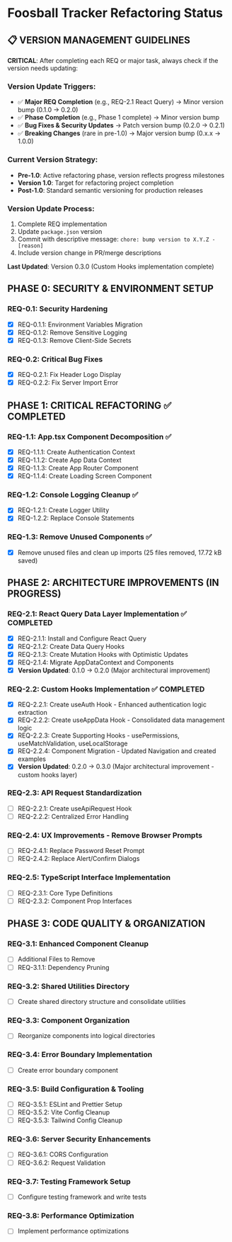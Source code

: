 # Foosball Tracker Refactoring Status

## 📋 VERSION MANAGEMENT GUIDELINES

**CRITICAL**: After completing each REQ or major task, always check if the version needs updating:

### Version Update Triggers:
- ✅ **Major REQ Completion** (e.g., REQ-2.1 React Query) → Minor version bump (0.1.0 → 0.2.0)
- ✅ **Phase Completion** (e.g., Phase 1 complete) → Minor version bump
- ✅ **Bug Fixes & Security Updates** → Patch version bump (0.2.0 → 0.2.1)
- ✅ **Breaking Changes** (rare in pre-1.0) → Major version bump (0.x.x → 1.0.0)

### Current Version Strategy:
- **Pre-1.0**: Active refactoring phase, version reflects progress milestones
- **Version 1.0**: Target for refactoring project completion
- **Post-1.0**: Standard semantic versioning for production releases

### Version Update Process:
1. Complete REQ implementation
2. Update `package.json` version
3. Commit with descriptive message: `chore: bump version to X.Y.Z - [reason]`
4. Include version change in PR/merge descriptions

**Last Updated**: Version 0.3.0 (Custom Hooks implementation complete)

## PHASE 0: SECURITY & ENVIRONMENT SETUP

### REQ-0.1: Security Hardening
- [x] REQ-0.1.1: Environment Variables Migration
- [x] REQ-0.1.2: Remove Sensitive Logging
- [x] REQ-0.1.3: Remove Client-Side Secrets

### REQ-0.2: Critical Bug Fixes
- [x] REQ-0.2.1: Fix Header Logo Display
- [x] REQ-0.2.2: Fix Server Import Error

## PHASE 1: CRITICAL REFACTORING ✅ COMPLETED

### REQ-1.1: App.tsx Component Decomposition ✅
- [x] REQ-1.1.1: Create Authentication Context
- [x] REQ-1.1.2: Create App Data Context
- [x] REQ-1.1.3: Create App Router Component
- [x] REQ-1.1.4: Create Loading Screen Component

### REQ-1.2: Console Logging Cleanup ✅
- [x] REQ-1.2.1: Create Logger Utility
- [x] REQ-1.2.2: Replace Console Statements

### REQ-1.3: Remove Unused Components ✅
- [x] Remove unused files and clean up imports (25 files removed, 17.72 kB saved)

## PHASE 2: ARCHITECTURE IMPROVEMENTS (IN PROGRESS)

### REQ-2.1: React Query Data Layer Implementation ✅ COMPLETED
- [x] REQ-2.1.1: Install and Configure React Query
- [x] REQ-2.1.2: Create Data Query Hooks
- [x] REQ-2.1.3: Create Mutation Hooks with Optimistic Updates
- [x] REQ-2.1.4: Migrate AppDataContext and Components
- [x] **Version Updated**: 0.1.0 → 0.2.0 (Major architectural improvement)

### REQ-2.2: Custom Hooks Implementation ✅ COMPLETED
- [x] REQ-2.2.1: Create useAuth Hook - Enhanced authentication logic extraction
- [x] REQ-2.2.2: Create useAppData Hook - Consolidated data management logic
- [x] REQ-2.2.3: Create Supporting Hooks - usePermissions, useMatchValidation, useLocalStorage
- [x] REQ-2.2.4: Component Migration - Updated Navigation and created examples
- [x] **Version Updated**: 0.2.0 → 0.3.0 (Major architectural improvement - custom hooks layer)

### REQ-2.3: API Request Standardization
- [ ] REQ-2.2.1: Create useApiRequest Hook
- [ ] REQ-2.2.2: Centralized Error Handling

### REQ-2.4: UX Improvements - Remove Browser Prompts
- [ ] REQ-2.4.1: Replace Password Reset Prompt
- [ ] REQ-2.4.2: Replace Alert/Confirm Dialogs

### REQ-2.5: TypeScript Interface Implementation
- [ ] REQ-2.3.1: Core Type Definitions
- [ ] REQ-2.3.2: Component Prop Interfaces

## PHASE 3: CODE QUALITY & ORGANIZATION

### REQ-3.1: Enhanced Component Cleanup
- [ ] Additional Files to Remove
- [ ] REQ-3.1.1: Dependency Pruning

### REQ-3.2: Shared Utilities Directory
- [ ] Create shared directory structure and consolidate utilities

### REQ-3.3: Component Organization
- [ ] Reorganize components into logical directories

### REQ-3.4: Error Boundary Implementation
- [ ] Create error boundary component

### REQ-3.5: Build Configuration & Tooling
- [ ] REQ-3.5.1: ESLint and Prettier Setup
- [ ] REQ-3.5.2: Vite Config Cleanup
- [ ] REQ-3.5.3: Tailwind Config Cleanup

### REQ-3.6: Server Security Enhancements
- [ ] REQ-3.6.1: CORS Configuration
- [ ] REQ-3.6.2: Request Validation

### REQ-3.7: Testing Framework Setup
- [ ] Configure testing framework and write tests

### REQ-3.8: Performance Optimization
- [ ] Implement performance optimizations
